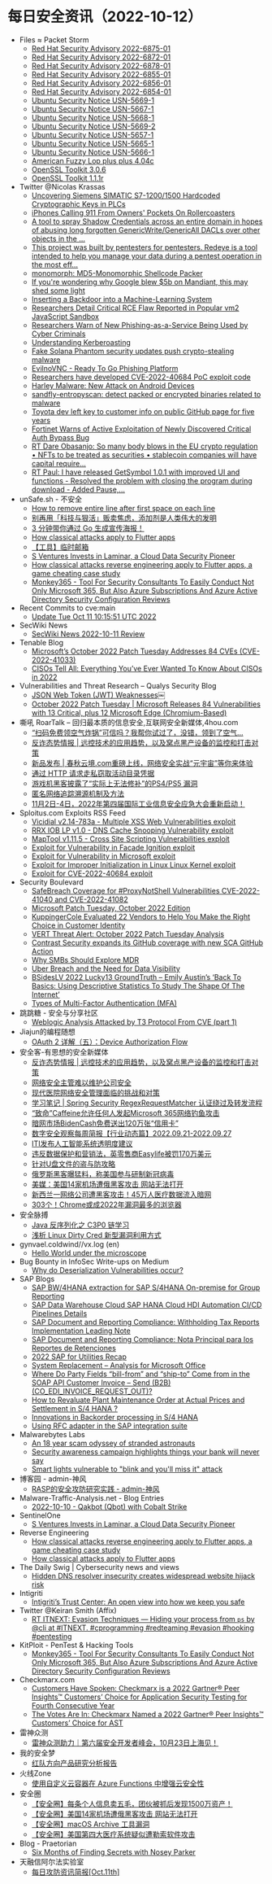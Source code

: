 # 每日安全资讯（2022-10-12）

- Files ≈ Packet Storm
  - [Red Hat Security Advisory 2022-6875-01](https://packetstormsecurity.com/files/168695/RHSA-2022-6875-01.txt)
  - [Red Hat Security Advisory 2022-6872-01](https://packetstormsecurity.com/files/168694/RHSA-2022-6872-01.txt)
  - [Red Hat Security Advisory 2022-6878-01](https://packetstormsecurity.com/files/168693/RHSA-2022-6878-01.txt)
  - [Red Hat Security Advisory 2022-6855-01](https://packetstormsecurity.com/files/168692/RHSA-2022-6855-01.txt)
  - [Red Hat Security Advisory 2022-6856-01](https://packetstormsecurity.com/files/168691/RHSA-2022-6856-01.txt)
  - [Red Hat Security Advisory 2022-6854-01](https://packetstormsecurity.com/files/168690/RHSA-2022-6854-01.txt)
  - [Ubuntu Security Notice USN-5669-1](https://packetstormsecurity.com/files/168689/USN-5669-1.txt)
  - [Ubuntu Security Notice USN-5667-1](https://packetstormsecurity.com/files/168688/USN-5667-1.txt)
  - [Ubuntu Security Notice USN-5668-1](https://packetstormsecurity.com/files/168687/USN-5668-1.txt)
  - [Ubuntu Security Notice USN-5669-2](https://packetstormsecurity.com/files/168686/USN-5669-2.txt)
  - [Ubuntu Security Notice USN-5657-1](https://packetstormsecurity.com/files/168685/USN-5657-1.txt)
  - [Ubuntu Security Notice USN-5665-1](https://packetstormsecurity.com/files/168684/USN-5665-1.txt)
  - [Ubuntu Security Notice USN-5666-1](https://packetstormsecurity.com/files/168683/USN-5666-1.txt)
  - [American Fuzzy Lop plus plus 4.04c](https://packetstormsecurity.com/files/168680/AFLplusplus-4.04c.tar.gz)
  - [OpenSSL Toolkit 3.0.6](https://packetstormsecurity.com/files/168681/openssl-3.0.6.tar.gz)
  - [OpenSSL Toolkit 1.1.1r](https://packetstormsecurity.com/files/168682/openssl-1.1.1r.tar.gz)
- Twitter @Nicolas Krassas
  - [Uncovering Siemens SIMATIC S7-1200/1500 Hardcoded Cryptographic Keys in PLCs](https://twitter.com/Dinosn/status/1579893810355896321)
  - [iPhones Calling 911 From Owners' Pockets On Rollercoasters](https://twitter.com/Dinosn/status/1579893697126494208)
  - [A tool to spray Shadow Credentials across an entire domain in hopes of abusing long forgotten GenericWrite/GenericAll DACLs over other objects in the ...](https://twitter.com/Dinosn/status/1579824884796239873)
  - [This project was built by pentesters for pentesters. Redeye is a tool intended to help you manage your data during a pentest operation in the most eff...](https://twitter.com/Dinosn/status/1579824485217501184)
  - [monomorph: MD5-Monomorphic Shellcode Packer](https://twitter.com/Dinosn/status/1579823972753244160)
  - [If you're wondering why Google blew $5b on Mandiant, this may shed some light](https://twitter.com/Dinosn/status/1579823849956573184)
  - [Inserting a Backdoor into a Machine-Learning System](https://twitter.com/Dinosn/status/1579816744876937216)
  - [Researchers Detail Critical RCE Flaw Reported in Popular vm2 JavaScript Sandbox](https://twitter.com/Dinosn/status/1579816692796248066)
  - [Researchers Warn of New Phishing-as-a-Service Being Used by Cyber Criminals](https://twitter.com/Dinosn/status/1579816647430635520)
  - [Understanding Kerberoasting](https://twitter.com/Dinosn/status/1579778110077431808)
  - [Fake Solana Phantom security updates push crypto-stealing malware](https://twitter.com/Dinosn/status/1579778058374221825)
  - [EvilnoVNC - Ready To Go Phishing Platform](https://twitter.com/Dinosn/status/1579777943483867136)
  - [Researchers have developed CVE-2022-40684 PoC exploit code](https://twitter.com/Dinosn/status/1579777806569209856)
  - [Harley Malware: New Attack on Android Devices](https://twitter.com/Dinosn/status/1579777711866015744)
  - [sandfly-entropyscan: detect packed or encrypted binaries related to malware](https://twitter.com/Dinosn/status/1579777632627200000)
  - [Toyota dev left key to customer info on public GitHub page for five years](https://twitter.com/Dinosn/status/1579777559218520064)
  - [Fortinet Warns of Active Exploitation of Newly Discovered Critical Auth Bypass Bug](https://twitter.com/Dinosn/status/1579777532458856449)
  - [RT Dare Obasanjo: So many body blows in the EU crypto regulation • NFTs to be treated as securities • stablecoin companies will have capital require...](https://twitter.com/Carnage4Life/status/1579674730290118656)
  - [RT Paul: I have released GetSymbol 1.0.1 with improved UI and functions - Resolved the problem with closing the program during download - Added Pause,...](https://twitter.com/Paul091_/status/1579673947792355328)
- unSafe.sh - 不安全
  - [How to remove entire line after first space on each line](https://buaq.net/go-130386.html)
  - [别再用「科技与狠活」贩卖焦虑，添加剂是人类伟大的发明](https://buaq.net/go-130383.html)
  - [3 分钟带你通过 Go 生成宣传海报！](https://buaq.net/go-130380.html)
  - [How classical attacks apply to Flutter apps](https://buaq.net/go-130387.html)
  - [【工具】临时邮箱](https://buaq.net/go-130395.html)
  - [S Ventures Invests in Laminar, a Cloud Data Security Pioneer](https://buaq.net/go-130376.html)
  - [How classical attacks reverse engineering apply to Flutter apps, a game cheating case study](https://buaq.net/go-130375.html)
  - [Monkey365 - Tool For Security Consultants To Easily Conduct Not Only Microsoft 365, But Also Azure Subscriptions And Azure Active Directory Security Configuration Reviews](https://buaq.net/go-130378.html)
- Recent Commits to cve:main
  - [Update Tue Oct 11 10:15:51 UTC 2022](https://github.com/trickest/cve/commit/bf4752e2d67f85748c93f388b32d7b6bdbc6bcc4)
- SecWiki News
  - [SecWiki News 2022-10-11 Review](http://www.sec-wiki.com/?2022-10-11)
- Tenable Blog
  - [Microsoft’s October 2022 Patch Tuesday Addresses 84 CVEs (CVE-2022-41033)](https://www.tenable.com/blog/microsofts-october-2022-patch-tuesday-addresses-84-cves-cve-2022-41033)
  - [CISOs Tell All: Everything You’ve Ever Wanted To Know About CISOs in 2022](https://www.tenable.com/blog/cisos-tell-all-everything-youve-ever-wanted-to-know-about-cisos-in-2022)
- Vulnerabilities and Threat Research – Qualys Security Blog
  - [JSON Web Token (JWT) Weaknesses￼](https://blog.qualys.com/category/vulnerabilities-threat-research)
  - [October 2022 Patch Tuesday | Microsoft Releases 84 Vulnerabilities with 13 Critical, plus 12 Microsoft Edge (Chromium-Based)](https://blog.qualys.com/category/vulnerabilities-threat-research)
- 嘶吼 RoarTalk – 回归最本质的信息安全,互联网安全新媒体,4hou.com
  - [“扫码免费领空气炸锅”可信吗？我帮你试过了，没错，领到了空气…](https://www.4hou.com/posts/oJ9K)
  - [反诈态势情报 | 远控技术的应用趋势，以及窝点黑产设备的监控和打击对策](https://www.4hou.com/posts/9XP4)
  - [新品发布 | 春秋云境.com重磅上线，网络安全实战“元宇宙”等你来体验](https://www.4hou.com/posts/mXgA)
  - [通过 HTTP 请求走私窃取活动目录凭据](https://www.4hou.com/posts/r7p6)
  - [游戏机黑客披露了“实际上无法修补”的PS4/PS5 漏洞](https://www.4hou.com/posts/mXVp)
  - [匿名网络追踪溯源机制及方法](https://www.4hou.com/posts/50XZ)
  - [11月2日-4日，2022年第四届国际工业信息安全应急大会重新启动！](https://www.4hou.com/posts/jJNz)
- Sploitus.com Exploits RSS Feed
  - [Vicidial v2.14-783a - Multiple XSS Web Vulnerabilities exploit](https://sploitus.com/exploit?id=VULNERABLE:2311&utm_source=rss&utm_medium=rss)
  - [RRX IOB LP v1.0 - DNS Cache Snooping Vulnerability exploit](https://sploitus.com/exploit?id=VULNERABLE:2261&utm_source=rss&utm_medium=rss)
  - [MapTool v1.11.5 - Cross Site Scripting Vulnerabilities exploit](https://sploitus.com/exploit?id=VULNERABLE:2319&utm_source=rss&utm_medium=rss)
  - [Exploit for Vulnerability in Facade Ignition exploit](https://sploitus.com/exploit?id=02C11241-781D-5142-A562-1315AFB6C819&utm_source=rss&utm_medium=rss)
  - [Exploit for Vulnerability in Microsoft exploit](https://sploitus.com/exploit?id=5C16D945-0879-5E51-B2AF-B106F633656A&utm_source=rss&utm_medium=rss)
  - [Exploit for Improper Initialization in Linux Linux Kernel exploit](https://sploitus.com/exploit?id=5B6399A2-4BE1-55C2-B52E-714DB41A498A&utm_source=rss&utm_medium=rss)
  - [Exploit for CVE-2022-40684 exploit](https://sploitus.com/exploit?id=D7FAABC0-C6C7-55D7-B5DB-C0585EB16921&utm_source=rss&utm_medium=rss)
- Security Boulevard
  - [SafeBreach Coverage for #ProxyNotShell Vulnerabilities CVE-2022-41040 and CVE-2022-41082](https://securityboulevard.com/2022/10/safebreach-coverage-for-proxynotshell-vulnerabilities-cve-2022-41040-and-cve-2022-41082/)
  - [Microsoft Patch Tuesday, October 2022 Edition](https://securityboulevard.com/2022/10/microsoft-patch-tuesday-october-2022-edition/)
  - [KuppingerCole Evaluated 22 Vendors to Help You Make the Right Choice in Customer Identity](https://securityboulevard.com/2022/10/kuppingercole-evaluated-22-vendors-to-help-you-make-the-right-choice-in-customer-identity/)
  - [VERT Threat Alert: October 2022 Patch Tuesday Analysis](https://securityboulevard.com/2022/10/vert-threat-alert-october-2022-patch-tuesday-analysis/)
  - [Contrast Security expands its GitHub coverage with new SCA GitHub Action](https://securityboulevard.com/2022/10/contrast-security-expands-its-github-coverage-with-new-sca-github-action/)
  - [Why SMBs Should Explore MDR](https://securityboulevard.com/2022/10/why-smbs-should-explore-mdr/)
  - [Uber Breach and the Need for Data Visibility](https://securityboulevard.com/2022/10/uber-breach-and-the-need-for-data-visibility/)
  - [BSidesLV 2022 Lucky13 GroundTruth – Emily Austin’s ‘Back To Basics: Using Descriptive Statistics To Study The Shape Of The Internet’](https://securityboulevard.com/2022/10/bsideslv-2022-lucky13-groundtruth-emily-austins-back-to-basics-using-descriptive-statistics-to-study-the-shape-of-the-internet/)
  - [Types of Multi-Factor Authentication (MFA)](https://securityboulevard.com/2022/10/types-of-multi-factor-authentication-mfa/)
- 跳跳糖 - 安全与分享社区
  - [Weblogic Analysis Attacked by T3 Protocol From CVE (part 1)](https://tttang.com/archive/1768/)
- Jiajun的编程随想
  - [OAuth 2 详解（五）：Device Authorization Flow](https://jiajunhuang.com/articles/2022_10_11-oauth2_explained_device_code.md.html)
- 安全客-有思想的安全新媒体
  - [反诈态势情报 | 远控技术的应用趋势，以及窝点黑产设备的监控和打击对策](https://www.anquanke.com/post/id/281496)
  - [网络安全主管难以维护公司安全](https://www.anquanke.com/post/id/281418)
  - [现代医院网络安全管理面临的挑战和对策](https://www.anquanke.com/post/id/281413)
  - [学习笔记 | Spring Security RegexRequestMatcher 认证绕过及转发流程](https://www.anquanke.com/post/id/281421)
  - [“致命”Caffeine允许任何人发起Microsoft 365网络钓鱼攻击](https://www.anquanke.com/post/id/281526)
  - [暗网市场BidenCash免费送出120万张“信用卡”](https://www.anquanke.com/post/id/281513)
  - [数字安全观察每周简报【行业动态篇】2022.09.21-2022.09.27](https://www.anquanke.com/post/id/281482)
  - [ITI发布人工智能系统透明度建议](https://www.anquanke.com/post/id/281408)
  - [违反数据保护和营销法，英零售商Easylife被罚170万美元](https://www.anquanke.com/post/id/281515)
  - [针对U盘文件的盗与防攻略](https://www.anquanke.com/post/id/281144)
  - [俄罗斯黑客曝猛料，称美国参与研制新冠病毒](https://www.anquanke.com/post/id/281503)
  - [美媒：美国14家机场遭俄黑客攻击 网站无法打开](https://www.anquanke.com/post/id/281499)
  - [新西兰一网络公司遭黑客攻击！45万人医疗数据流入暗网](https://www.anquanke.com/post/id/281501)
  - [303个！Chrome或成2022年漏洞最多的浏览器](https://www.anquanke.com/post/id/281475)
- 安全脉搏
  - [Java 反序列化之 C3P0 链学习](https://www.secpulse.com/archives/188871.html)
  - [浅析 Linux Dirty Cred 新型漏洞利用方式](https://www.secpulse.com/archives/188840.html)
- gynvael.coldwind//vx.log (en)
  - [Hello World under the microscope](https://gynvael.coldwind.pl/?id=754)
- Bug Bounty in InfoSec Write-ups on Medium
  - [Why do Deserialization Vulnerabilities occur?](https://infosecwriteups.com/why-do-deserialization-vulnerabilities-occur-577aafd39785?source=rss----7b722bfd1b8d--bug_bounty)
- SAP Blogs
  - [SAP BW/4HANA extraction for SAP S/4HANA On-premise for Group Reporting](https://blogs.sap.com/2022/10/11/sap-bw-4hana-extraction-for-sap-s-4hana-on-premise-for-group-reporting/)
  - [SAP Data Warehouse Cloud SAP HANA Cloud HDI Automation CI/CD Pipelines Details](https://blogs.sap.com/2022/10/11/sap-data-warehouse-cloud-sap-hana-cloud-hdi-automation-ci-cd-pipelines-details/)
  - [SAP Document and Reporting Compliance: Withholding Tax Reports Implementation Leading Note](https://blogs.sap.com/2022/10/11/sap-document-and-reporting-compliance-withholding-tax-reports-implementation-leading-note/)
  - [SAP Document and Reporting Compliance: Nota Principal para los Reportes de Retenciones](https://blogs.sap.com/2022/10/11/sap-document-and-reporting-compliance-nota-principal-para-los-reportes-de-retenciones/)
  - [2022 SAP for Utilities Recap](https://blogs.sap.com/2022/10/11/2022-sap-for-utilities-recap/)
  - [System Replacement – Analysis for Microsoft Office](https://blogs.sap.com/2022/10/11/system-replacement-analysis-for-microsoft-office/)
  - [Where Do Party Fields “bill-from” and “ship-to” Come from in the SOAP API Customer Invoice – Send (B2B) (CO_EDI_INVOICE_REQUEST_OUT)?](https://blogs.sap.com/2022/10/11/where-do-party-fields-bill-from-and-ship-to-come-from-in-the-soap-api-customer-invoice-send-b2b-co_edi_invoice_request_out/)
  - [How to Revaluate Plant Maintenance Order at Actual Prices and Settlement in S/4 HANA ?](https://blogs.sap.com/2022/10/11/how-to-revaluate-plant-maintenance-order-at-actual-prices-and-settlement-in-s-4-hana/)
  - [Innovations in Backorder processing in S/4 HANA](https://blogs.sap.com/2022/10/11/innovations-in-backorder-processing-in-s-4-hana/)
  - [Using RFC adapter in the SAP integration suite](https://blogs.sap.com/2022/10/11/using-rfc-adapter-in-the-sap-integration-suite/)
- Malwarebytes Labs
  - [An 18 year scam odyssey of stranded astronauts](https://www.malwarebytes.com/blog/news/2022/10/an-18-year-scam-odyssey-of-stranded-astronauts)
  - [Security awareness campaign highlights things your bank will never say](https://www.malwarebytes.com/blog/news/2022/10/security-awareness-campaign-highlights-things-your-bank-will-never-say)
  - [Smart lights vulnerable to "blink and you'll miss it" attack](https://www.malwarebytes.com/blog/news/2022/10/smart-lighting-system-suffers-a-blink-and-youll-miss-it-attack)
- 博客园 - admin-神风
  - [RASP的安全攻防研究实践 - admin-神风](https://www.cnblogs.com/wh4am1/p/16780056.html)
- Malware-Traffic-Analysis.net - Blog Entries
  - [2022-10-10 - Qakbot (Qbot) with Cobalt Strike](https://www.malware-traffic-analysis.net/2022/10/10/index.html)
- SentinelOne
  - [S Ventures Invests in Laminar, a Cloud Data Security Pioneer](https://www.sentinelone.com/blog/s-ventures-invests-in-laminar-a-cloud-data-security-pioneer/)
- Reverse Engineering
  - [How classical attacks reverse engineering apply to Flutter apps, a game cheating case study](https://www.reddit.com/r/ReverseEngineering/comments/y17gas/how_classical_attacks_reverse_engineering_apply/)
  - [How classical attacks apply to Flutter apps](https://www.reddit.com/r/ReverseEngineering/comments/y19izp/how_classical_attacks_apply_to_flutter_apps/)
- The Daily Swig | Cybersecurity news and views
  - [Hidden DNS resolver insecurity creates widespread website hijack risk](https://portswigger.net/daily-swig/hidden-dns-resolver-insecurity-creates-widespread-website-hijack-risk)
- Intigriti
  - [Intigriti’s Trust Center: An open view into how we keep you safe](https://blog.intigriti.com/2022/10/11/intigriti-trust-center/)
- Twitter @Keiran Smith (Affix)
  - [RT ITNEXT: Evasion Techniques — Hiding your process from `ps` by @cli at #ITNEXT. #cprogramming #redteaming #evasion #hooking #pentesting](https://twitter.com/ITNEXT_io/status/1579773835238199299)
- KitPloit - PenTest & Hacking Tools
  - [Monkey365 - Tool For Security Consultants To Easily Conduct Not Only Microsoft 365, But Also Azure Subscriptions And Azure Active Directory Security Configuration Reviews](http://www.kitploit.com/2022/10/monkey365-tool-for-security-consultants.html)
- Checkmarx.com
  - [Customers Have Spoken: Checkmarx is a 2022 Gartner® Peer Insights™ Customers’ Choice for Application Security Testing for Fourth Consecutive Year](https://checkmarx.com/press-releases/customers-have-spoken-checkmarx-is-a-2022-gartner-peer-insights-customers-choice-for-application-security-testing-for-fourth-consecutive-year/)
  - [The Votes Are In: Checkmarx Named a 2022 Gartner® Peer Insights™ Customers’ Choice for AST](https://checkmarx.com/blog/the-votes-are-in-checkmarx-named-a-2022-gartner-peer-insights-customers-choice-for-ast/)
- 雷神众测
  - [雷神众测助力｜第六届安全开发者峰会，10月23日上海见！](https://mp.weixin.qq.com/s?__biz=MzI0NzEwOTM0MA==&mid=2652500014&idx=1&sn=f3189fed8a614bd90043c50d30777123&chksm=f258539dc52fda8b0b71de280d9f7b1ccd2b46b385b8aa7fba607605936d219e15ff0352e172&scene=58&subscene=0#rd)
- 我的安全梦
  - [红队方向产品研究分析报告](https://mp.weixin.qq.com/s?__biz=MzU3NDY1NTYyOQ==&mid=2247485386&idx=1&sn=f7a5bc139464fcaa6ffd97a90f039334&chksm=fd2e5a28ca59d33ea7ca66e3ee6a6f523bafe9dd5510da68d0561e9e8a5b1266a3086971c8d9&scene=58&subscene=0#rd)
- 火线Zone
  - [使用自定义云容器在 Azure Functions 中增强云安全性](https://mp.weixin.qq.com/s?__biz=MzI2NDQ5NTQzOQ==&mid=2247496839&idx=1&sn=28d7201c58dda9c62bf73d8c3f0ec6ce&chksm=eaa97ca7dddef5b173891e0a7f1b94a6acfb28bcebb9e8963989f6c7d11995f36e57f6c049f0&scene=58&subscene=0#rd)
- 安全圈
  - [【安全圈】每条个人信息卖五毛，团伙被抓后发现1500万资产！](https://mp.weixin.qq.com/s?__biz=MzIzMzE4NDU1OQ==&mid=2652020254&idx=1&sn=b3e9ef3dc066b70b23b8b5192a4e8728&chksm=f36fb25ec4183b48da91c4e0d3d8e52a9f372b3c48abb34197419a92e3441ea97b121eb38220&scene=58&subscene=0#rd)
  - [【安全圈】美国14家机场遭俄黑客攻击 网站无法打开](https://mp.weixin.qq.com/s?__biz=MzIzMzE4NDU1OQ==&mid=2652020254&idx=2&sn=de6027cc9cac7ebc45a1756923396872&chksm=f36fb25ec4183b48a09da53169ada71d15d9ed312f15acc41e3eb2fe49957806eef9c749e164&scene=58&subscene=0#rd)
  - [【安全圈】macOS Archive 工具漏洞](https://mp.weixin.qq.com/s?__biz=MzIzMzE4NDU1OQ==&mid=2652020254&idx=3&sn=ce1a2a77f4185c5fd8b146e3b3cd790d&chksm=f36fb25ec4183b4830c7a78a61ce39ec4333a9dde92466c334547374640ede9f58283c218f67&scene=58&subscene=0#rd)
  - [【安全圈】美国第四大医疗系统疑似遭勒索软件攻击](https://mp.weixin.qq.com/s?__biz=MzIzMzE4NDU1OQ==&mid=2652020254&idx=4&sn=a261d5f065088f217fd04d82a984c409&chksm=f36fb25ec4183b48d12f6f3c82e7714e16e25471afbc5e07b94765b7610136213d1d05acfa97&scene=58&subscene=0#rd)
- Blog - Praetorian
  - [Six Months of Finding Secrets with Nosey Parker](https://www.praetorian.com/blog/six-months-of-finding-secrets-with-nosey-parker/)
- 天融信阿尔法实验室
  - [每日攻防资讯简报[Oct.11th]](https://mp.weixin.qq.com/s?__biz=Mzg3MDAzMDQxNw==&mid=2247495878&idx=1&sn=7c72c89b4992222d6910570488399fc6&chksm=ce96bdf8f9e134ee89460b6428d017ea6fb5be014d8e2309a498989a626865a93da00e5dff79&scene=58&subscene=0#rd)
